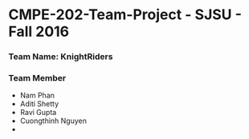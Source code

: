 # CMPE-202-Team-Project - SJSU - Fall 2016

### Team Name: **KnightRiders**

### Team Member
* Nam Phan
* Aditi Shetty
* Ravi Gupta
* Cuongthinh Nguyen
*
